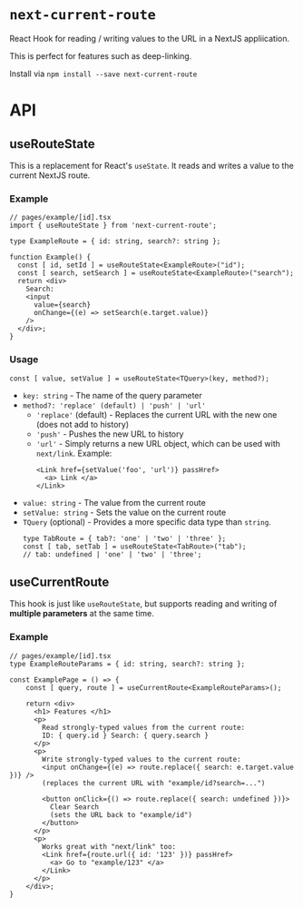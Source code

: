 # `next-current-route`
React Hook for reading / writing values to the URL in a NextJS appliication.

This is perfect for features such as deep-linking. 

Install via `npm install --save next-current-route`

# API

## useRouteState

This is a replacement for React's `useState`. It reads and writes a value to the current NextJS route.

### Example
```tsx
// pages/example/[id].tsx
import { useRouteState } from 'next-current-route';

type ExampleRoute = { id: string, search?: string };

function Example() {
  const [ id, setId ] = useRouteState<ExampleRoute>("id");
  const [ search, setSearch ] = useRouteState<ExampleRoute>("search");
  return <div>
    Search:
    <input 
      value={search} 
      onChange={(e) => setSearch(e.target.value)}
    />
  </div>;
}
```

### Usage
```tsx
const [ value, setValue ] = useRouteState<TQuery>(key, method?);
```

- `key: string` - The name of the query parameter
- `method?: 'replace' (default) | 'push' | 'url'` 
    - `'replace'` (default) - Replaces the current URL with the new one (does not add to history)
    - `'push'` - Pushes the new URL to history
    - `'url'` - Simply returns a new URL object, which can be used with `next/link`. Example: 
      ```tsx
      <Link href={setValue('foo', 'url')} passHref>
        <a> Link </a>
      </Link>
      ```
- `value: string` - The value from the current route
- `setValue: string` - Sets the value on the current route
- `TQuery` (optional) - Provides a more specific data type than `string`.
    ```tsx
    type TabRoute = { tab?: 'one' | 'two' | 'three' };
    const [ tab, setTab ] = useRouteState<TabRoute>("tab");
    // tab: undefined | 'one' | 'two' | 'three';
    ```

## useCurrentRoute

This hook is just like `useRouteState`, but supports reading and writing of **multiple parameters** at the same time.

### Example
```tsx
// pages/example/[id].tsx
type ExampleRouteParams = { id: string, search?: string };

const ExamplePage = () => {
    const [ query, route ] = useCurrentRoute<ExampleRouteParams>();
    
    return <div>
      <h1> Features </h1>
      <p> 
        Read strongly-typed values from the current route:
        ID: { query.id } Search: { query.search }
      </p>
      <p>
        Write strongly-typed values to the current route:
        <input onChange={(e) => route.replace({ search: e.target.value })} />
        (replaces the current URL with "example/id?search=...")
        
        <button onClick={() => route.replace({ search: undefined })}> 
          Clear Search
          (sets the URL back to "example/id")
        </button>
      </p>
      <p>
        Works great with "next/link" too:
        <Link href={route.url({ id: '123' })} passHref>
          <a> Go to "example/123" </a> 
        </Link>
      </p>
    </div>;
}
```
